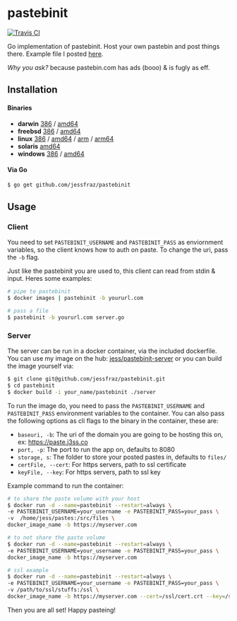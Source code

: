 pastebinit
==========

[![Travis CI](https://travis-ci.org/jessfraz/pastebinit.svg?branch=master)](https://travis-ci.org/jessfraz/pastebinit)

Go implementation of pastebinit. Host your own pastebin and post things there. Example file I posted [here](https://paste.j3ss.co/F6CSRR5l).

*Why you ask?* because pastebin.com has ads (booo) & is fugly as eff.

## Installation

#### Binaries

- **darwin** [386](https://github.com/jessfraz/pastebinit/releases/download/v0.1.1/pastebinit-darwin-386) / [amd64](https://github.com/jessfraz/pastebinit/releases/download/v0.1.1/pastebinit-darwin-amd64)
- **freebsd** [386](https://github.com/jessfraz/pastebinit/releases/download/v0.1.1/pastebinit-freebsd-386) / [amd64](https://github.com/jessfraz/pastebinit/releases/download/v0.1.1/pastebinit-freebsd-amd64)
- **linux** [386](https://github.com/jessfraz/pastebinit/releases/download/v0.1.1/pastebinit-linux-386) / [amd64](https://github.com/jessfraz/pastebinit/releases/download/v0.1.1/pastebinit-linux-amd64) / [arm](https://github.com/jessfraz/pastebinit/releases/download/v0.1.1/pastebinit-linux-arm) / [arm64](https://github.com/jessfraz/pastebinit/releases/download/v0.1.1/pastebinit-linux-arm64)
- **solaris** [amd64](https://github.com/jessfraz/pastebinit/releases/download/v0.1.1/pastebinit-solaris-amd64)
- **windows** [386](https://github.com/jessfraz/pastebinit/releases/download/v0.1.1/pastebinit-windows-386) / [amd64](https://github.com/jessfraz/pastebinit/releases/download/v0.1.1/pastebinit-windows-amd64)

#### Via Go

```bash
$ go get github.com/jessfraz/pastebinit
```

## Usage

### Client

You need to set `PASTEBINIT_USERNAME` and `PASTEBINIT_PASS` as enviornment variables,
so the client knows how to auth on paste. To change the uri, pass the `-b` flag.

Just like the pastebinit you are used to, this client can read from stdin & input. Heres some examples:

```bash
# pipe to pastebinit
$ docker images | pastebinit -b yoururl.com

# pass a file
$ pastebinit -b yoururl.com server.go
```

### Server

The server can be run in a docker container, via the included dockerfile.
You can use my image on the hub: [jess/pastebinit-server](https://registry.hub.docker.com/u/jess/pastebinit-server/)
or you can build the image yourself via:

```bash
$ git clone git@github.com/jessfraz/pastebinit.git
$ cd pastebinit
$ docker build -i your_name/pastebinit ./server
```

To run the image do, you need to pass the `PASTEBINIT_USERNAME` and `PASTEBINIT_PASS` environment variables to the container.
You can also pass the following options as cli flags to the binary in the container, these are:

- `baseuri, -b`: The uri of the domain you are going to be hosting this on, ex: https://paste.j3ss.co
- `port, -p`: The port to run the app on, defaults to 8080
- `storage, s`: The folder to store your posted pastes in, defaults to `files/`
- `certFile, --cert`: For https servers, path to ssl certificate
- `keyFile, --key`: For https servers, path to ssl key

Example command to run the container:

```bash
# to share the paste volume with your host
$ docker run -d --name=pastebinit --restart=always \
-e PASTEBINIT_USERNAME=your_username -e PASTEBINIT_PASS=your_pass \
-v  /home/jess/pastes:/src/files \
docker_image_name -b https://myserver.com

# to not share the paste volume
$ docker run -d --name=pastebinit --restart=always \
-e PASTEBINIT_USERNAME=your_username -e PASTEBINIT_PASS=your_pass \
docker_image_name -b https://myserver.com

# ssl example
$ docker run -d --name=pastebinit --restart=always \
-e PASTEBINIT_USERNAME=your_username -e PASTEBINIT_PASS=your_pass \
-v /path/to/ssl/stuffs:/ssl \
docker_image_name -b https://myserver.com --cert=/ssl/cert.crt --key=/ssl/key.key
```

Then you are all set! Happy pasteing!
